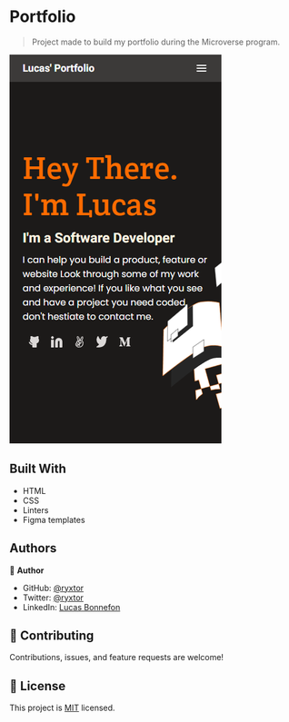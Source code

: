 
# Portfolio

> Project made to build my portfolio during the Microverse program.

![screenshot](src/screenshot.png)



## Built With

- HTML
- CSS
- Linters
- Figma templates


## Authors

👤 **Author**

- GitHub: [@ryxtor](https://github.com/ryxtor)
- Twitter: [@ryxtor](https://twitter.com/ryxtor)
- LinkedIn: [Lucas Bonnefon](https://www.linkedin.com/in/lucas-bonnefon-074a01134/)



## 🤝 Contributing

Contributions, issues, and feature requests are welcome!


## 📝 License

This project is [MIT](./MIT.md) licensed.
